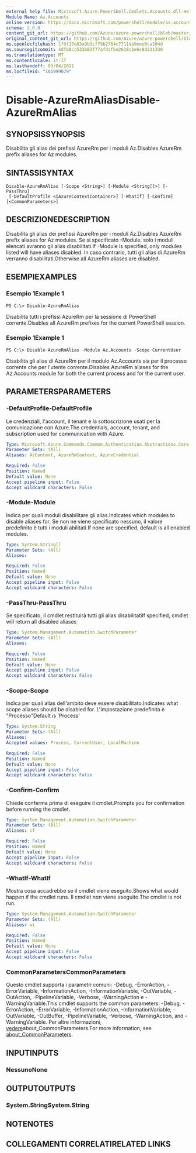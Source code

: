 ```yaml
---
external help file: Microsoft.Azure.PowerShell.Cmdlets.Accounts.dll-Help.xml
Module Name: Az.Accounts
online version: https://docs.microsoft.com/powershell/module/az.accounts/disable-azurermalias
schema: 2.0.0
content_git_url: https://github.com/Azure/azure-powershell/blob/master/src/Accounts/Accounts/help/Disable-AzureRmAlias.md
original_content_git_url: https://github.com/Azure/azure-powershell/blob/master/src/Accounts/Accounts/help/Disable-AzureRmAlias.md
ms.openlocfilehash: 1f9f17e03a9b3cf79b2764c7711da9eee6ca104d
ms.sourcegitcommit: 4dfb0cc533b83f77afdcfbe2618c1e6c8d221330
ms.translationtype: MT
ms.contentlocale: it-IT
ms.lasthandoff: 03/04/2021
ms.locfileid: "101999079"
---
```

# <span data-ttu-id="f5471-101">Disable-AzureRmAlias</span><span class="sxs-lookup"><span data-stu-id="f5471-101">Disable-AzureRmAlias</span></span>

## <span data-ttu-id="f5471-102">SYNOPSIS</span><span class="sxs-lookup"><span data-stu-id="f5471-102">SYNOPSIS</span></span>
<span data-ttu-id="f5471-103">Disabilita gli alias dei prefissi AzureRm per i moduli Az.</span><span class="sxs-lookup"><span data-stu-id="f5471-103">Disables AzureRm prefix aliases for Az modules.</span></span>

## <span data-ttu-id="f5471-104">SINTASSI</span><span class="sxs-lookup"><span data-stu-id="f5471-104">SYNTAX</span></span>

```
Disable-AzureRmAlias [-Scope <String>] [-Module <String[]>] [-PassThru]
 [-DefaultProfile <IAzureContextContainer>] [-WhatIf] [-Confirm] [<CommonParameters>]
```

## <span data-ttu-id="f5471-105">DESCRIZIONE</span><span class="sxs-lookup"><span data-stu-id="f5471-105">DESCRIPTION</span></span>
<span data-ttu-id="f5471-106">Disabilita gli alias dei prefissi AzureRm per i moduli Az.</span><span class="sxs-lookup"><span data-stu-id="f5471-106">Disables AzureRm prefix aliases for Az modules.</span></span> <span data-ttu-id="f5471-107">Se si specificato -Module, solo i moduli elencati avranno gli alias disabilitati.</span><span class="sxs-lookup"><span data-stu-id="f5471-107">If -Module is specified, only modules listed will have aliases disabled.</span></span> <span data-ttu-id="f5471-108">In caso contrario, tutti gli alias di AzureRm verranno disabilitati.</span><span class="sxs-lookup"><span data-stu-id="f5471-108">Otherwise all AzureRm aliases are disabled.</span></span>

## <span data-ttu-id="f5471-109">ESEMPI</span><span class="sxs-lookup"><span data-stu-id="f5471-109">EXAMPLES</span></span>

### <span data-ttu-id="f5471-110">Esempio 1</span><span class="sxs-lookup"><span data-stu-id="f5471-110">Example 1</span></span>
```
PS C:\> Disable-AzureRmAlias
```

<span data-ttu-id="f5471-111">Disabilita tutti i prefissi AzureRm per la sessione di PowerShell corrente.</span><span class="sxs-lookup"><span data-stu-id="f5471-111">Disables all AzureRm prefixes for the current PowerShell session.</span></span>

### <span data-ttu-id="f5471-112">Esempio 1</span><span class="sxs-lookup"><span data-stu-id="f5471-112">Example 1</span></span>
```
PS C:\> Disable-AzureRmAlias -Module Az.Accounts -Scope CurrentUser
```

<span data-ttu-id="f5471-113">Disabilita gli alias di AzureRm per il modulo Az.Accounts sia per il processo corrente che per l'utente corrente.</span><span class="sxs-lookup"><span data-stu-id="f5471-113">Disables AzureRm aliases for the Az.Accounts module for both the current process and for the current user.</span></span>

## <span data-ttu-id="f5471-114">PARAMETERS</span><span class="sxs-lookup"><span data-stu-id="f5471-114">PARAMETERS</span></span>

### <span data-ttu-id="f5471-115">-DefaultProfile</span><span class="sxs-lookup"><span data-stu-id="f5471-115">-DefaultProfile</span></span>
<span data-ttu-id="f5471-116">Le credenziali, l'account, il tenant e la sottoscrizione usati per la comunicazione con Azure.</span><span class="sxs-lookup"><span data-stu-id="f5471-116">The credentials, account, tenant, and subscription used for communication with Azure.</span></span>

```yaml
Type: Microsoft.Azure.Commands.Common.Authentication.Abstractions.Core.IAzureContextContainer
Parameter Sets: (All)
Aliases: AzContext, AzureRmContext, AzureCredential

Required: False
Position: Named
Default value: None
Accept pipeline input: False
Accept wildcard characters: False
```

### <span data-ttu-id="f5471-117">-Module</span><span class="sxs-lookup"><span data-stu-id="f5471-117">-Module</span></span>
<span data-ttu-id="f5471-118">Indica per quali moduli disabilitare gli alias.</span><span class="sxs-lookup"><span data-stu-id="f5471-118">Indicates which modules to disable aliases for.</span></span>
<span data-ttu-id="f5471-119">Se non ne viene specificato nessuno, il valore predefinito è tutti i moduli abilitati.</span><span class="sxs-lookup"><span data-stu-id="f5471-119">If none are specified, default is all enabled modules.</span></span>

```yaml
Type: System.String[]
Parameter Sets: (All)
Aliases:

Required: False
Position: Named
Default value: None
Accept pipeline input: False
Accept wildcard characters: False
```

### <span data-ttu-id="f5471-120">-PassThru</span><span class="sxs-lookup"><span data-stu-id="f5471-120">-PassThru</span></span>
<span data-ttu-id="f5471-121">Se specificato, il cmdlet restituirà tutti gli alias disabilitati</span><span class="sxs-lookup"><span data-stu-id="f5471-121">If specified, cmdlet will return all disabled aliases</span></span>

```yaml
Type: System.Management.Automation.SwitchParameter
Parameter Sets: (All)
Aliases:

Required: False
Position: Named
Default value: None
Accept pipeline input: False
Accept wildcard characters: False
```

### <span data-ttu-id="f5471-122">-Scope</span><span class="sxs-lookup"><span data-stu-id="f5471-122">-Scope</span></span>
<span data-ttu-id="f5471-123">Indica per quali alias dell'ambito deve essere disabilitato.</span><span class="sxs-lookup"><span data-stu-id="f5471-123">Indicates what scope aliases should be disabled for.</span></span> <span data-ttu-id="f5471-124">L'impostazione predefinita è "Processo"</span><span class="sxs-lookup"><span data-stu-id="f5471-124">Default is 'Process'</span></span>

```yaml
Type: System.String
Parameter Sets: (All)
Aliases:
Accepted values: Process, CurrentUser, LocalMachine

Required: False
Position: Named
Default value: None
Accept pipeline input: False
Accept wildcard characters: False
```

### <span data-ttu-id="f5471-125">-Confirm</span><span class="sxs-lookup"><span data-stu-id="f5471-125">-Confirm</span></span>
<span data-ttu-id="f5471-126">Chiede conferma prima di eseguire il cmdlet.</span><span class="sxs-lookup"><span data-stu-id="f5471-126">Prompts you for confirmation before running the cmdlet.</span></span>

```yaml
Type: System.Management.Automation.SwitchParameter
Parameter Sets: (All)
Aliases: cf

Required: False
Position: Named
Default value: None
Accept pipeline input: False
Accept wildcard characters: False
```

### <span data-ttu-id="f5471-127">-WhatIf</span><span class="sxs-lookup"><span data-stu-id="f5471-127">-WhatIf</span></span>
<span data-ttu-id="f5471-128">Mostra cosa accadrebbe se il cmdlet viene eseguito.</span><span class="sxs-lookup"><span data-stu-id="f5471-128">Shows what would happen if the cmdlet runs.</span></span>
<span data-ttu-id="f5471-129">Il cmdlet non viene eseguito.</span><span class="sxs-lookup"><span data-stu-id="f5471-129">The cmdlet is not run.</span></span>

```yaml
Type: System.Management.Automation.SwitchParameter
Parameter Sets: (All)
Aliases: wi

Required: False
Position: Named
Default value: None
Accept pipeline input: False
Accept wildcard characters: False
```

### <span data-ttu-id="f5471-130">CommonParameters</span><span class="sxs-lookup"><span data-stu-id="f5471-130">CommonParameters</span></span>
<span data-ttu-id="f5471-131">Questo cmdlet supporta i parametri comuni: -Debug, -ErrorAction, -ErrorVariable, -InformationAction, -InformationVariable, -OutVariable, -OutAction, -PipelineVariable, -Verbose, -WarningAction e -WarningVariable.</span><span class="sxs-lookup"><span data-stu-id="f5471-131">This cmdlet supports the common parameters: -Debug, -ErrorAction, -ErrorVariable, -InformationAction, -InformationVariable, -OutVariable, -OutBuffer, -PipelineVariable, -Verbose, -WarningAction, and -WarningVariable.</span></span> <span data-ttu-id="f5471-132">Per altre informazioni, [vedere](http://go.microsoft.com/fwlink/?LinkID=113216)about_CommonParameters.</span><span class="sxs-lookup"><span data-stu-id="f5471-132">For more information, see [about_CommonParameters](http://go.microsoft.com/fwlink/?LinkID=113216).</span></span>

## <span data-ttu-id="f5471-133">INPUT</span><span class="sxs-lookup"><span data-stu-id="f5471-133">INPUTS</span></span>

### <span data-ttu-id="f5471-134">Nessuno</span><span class="sxs-lookup"><span data-stu-id="f5471-134">None</span></span>

## <span data-ttu-id="f5471-135">OUTPUT</span><span class="sxs-lookup"><span data-stu-id="f5471-135">OUTPUTS</span></span>

### <span data-ttu-id="f5471-136">System.String</span><span class="sxs-lookup"><span data-stu-id="f5471-136">System.String</span></span>

## <span data-ttu-id="f5471-137">NOTE</span><span class="sxs-lookup"><span data-stu-id="f5471-137">NOTES</span></span>

## <span data-ttu-id="f5471-138">COLLEGAMENTI CORRELATI</span><span class="sxs-lookup"><span data-stu-id="f5471-138">RELATED LINKS</span></span>
